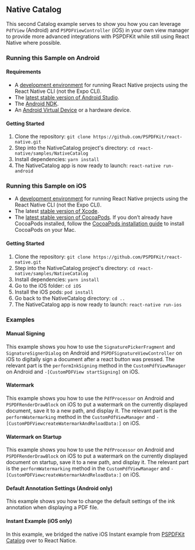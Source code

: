 ## Native Catalog

This second Catalog example serves to show you how you can leverage `PdfView` (Android) and `PSPDFViewController` (iOS) in your own view manager to provide more advanced integrations with PSPDFKit while still using React Native where possible.

### Running this Sample on Android

#### Requirements

- A [development environment](https://reactnative.dev/docs/environment-setup) for running React Native projects using the React Native CLI (not the Expo CLI).
- The [latest stable version of Android Studio](https://developer.android.com/studio).
- The [Android NDK](https://developer.android.com/studio/projects/install-ndk).
- An [Android Virtual Device](https://developer.android.com/studio/run/managing-avds.html) or a hardware device.

#### Getting Started

1. Clone the repository: `git clone https://github.com/PSPDFKit/react-native.git`
2. Step into the NativeCatalog project's directory: `cd react-native/samples/NativeCatalog `
3. Install dependencies: `yarn install`
4. The NativeCatalog app is now ready to launch: `react-native run-android`

### Running this Sample on iOS

- A [development environment](https://reactnative.dev/docs/environment-setup) for running React Native projects using the React Native CLI (not the Expo CLI).
- The latest [stable version of Xcode](https://apps.apple.com/us/app/xcode/id497799835?mt=12).
- The [latest stable version of CocoaPods](https://github.com/CocoaPods/CocoaPods/releases). If you don’t already have CocoaPods installed, follow the [CocoaPods installation guide](https://guides.cocoapods.org/using/getting-started.html#installation) to install CocoaPods on your Mac.

#### Getting Started

1. Clone the repository: `git clone https://github.com/PSPDFKit/react-native.git`
2. Step into the NativeCatalog project's directory: `cd react-native/samples/NativeCatalog `
3. Install dependencies: `yarn install`
4. Go to the iOS folder: `cd iOS`
5. Install the iOS pods: `pod install`
6. Go back to the NativeCatalog directory: `cd ..`
7. The NativeCatalog app is now ready to launch: `react-native run-ios`

### Examples

#### Manual Signing

This example shows you how to use the `SignaturePickerFragment` and `SignatureSignerDialog` on Android and `PSPDFSignatureViewController` on iOS to digitally sign a document after a react button was pressed. The relevant part is the `performInkSigning` method in the `CustomPdfViewManager` on Android and `-[CustomPDFView startSigning]` on iOS.

#### Watermark

This example shows you how to use the `PdfProcessor` on Android and `PSPDFRenderDrawBlock` on iOS to put a watermark on the currently displayed document, save it to a new path, and display it. The relevant part is the `performWatermarking` method in the `CustomPdfViewManager` and `-[CustomPDFViewcreateWatermarkAndReloadData:]` on iOS.

#### Watermark on Startup

This example shows you how to use the `PdfProcessor` on Android and `PSPDFRenderDrawBlock` on iOS to put a watermark on the currently displayed document on startup, save it to a new path, and display it. The relevant part is the `performWatermarking` method in the `CustomPdfViewManager` and `-[CustomPDFViewcreateWatermarkAndReloadData:]` on iOS.

#### Default Annotation Settings (Android only)

This example shows you how to change the default settings of the ink annotation when displaying a PDF file.

#### Instant Example (iOS only)

In this example, we bridged the native iOS Instant example from [PSPDFKit Catalog](https://pspdfkit.com/guides/ios/current/getting-started/example-projects/#pspdfcatalog) over to React Natice.
